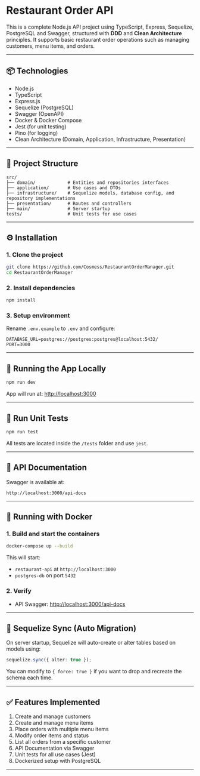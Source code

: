 # Restaurant Order API

This is a complete Node.js API project using TypeScript, Express, Sequelize, PostgreSQL and Swagger, structured with **DDD** and **Clean Architecture** principles. It supports basic restaurant order operations such as managing customers, menu items, and orders.

---

## 📦 Technologies

- Node.js
- TypeScript
- Express.js
- Sequelize (PostgreSQL)
- Swagger (OpenAPI)
- Docker & Docker Compose
- Jest (for unit testing)
- Pino (for logging)
- Clean Architecture (Domain, Application, Infrastructure, Presentation)

---

## 📁 Project Structure

```
src/
├── domain/            # Entities and repositories interfaces
├── application/       # Use cases and DTOs
├── infrastructure/    # Sequelize models, database config, and repository implementations
├── presentation/      # Routes and controllers
├── main/              # Server startup
tests/                 # Unit tests for use cases
```

---

## ⚙️ Installation

### 1. Clone the project

```bash
git clone https://github.com/Cosmess/RestaurantOrderManager.git
cd RestaurantOrderManager
```

### 2. Install dependencies

```bash
npm install
```

### 3. Setup environment

Rename `.env.example` to `.env` and configure:

```env
DATABASE_URL=postgres://postgres:postgres@localhost:5432/
PORT=3000
```

---

## 🚀 Running the App Locally

```bash
npm run dev
```

App will run at: [http://localhost:3000](http://localhost:3000)

---

## 🧪 Run Unit Tests

```bash
npm run test  
```

All tests are located inside the `/tests` folder and use `jest`.

---

## 📘 API Documentation

Swagger is available at:

```
http://localhost:3000/api-docs
```

---

## 🐳 Running with Docker

### 1. Build and start the containers

```bash
docker-compose up --build
```

This will start:
- `restaurant-api` at `http://localhost:3000`
- `postgres-db` on port `5432`

### 2. Verify

- API Swagger: [http://localhost:3000/api-docs](http://localhost:3000/api-docs)

---

## 🧱 Sequelize Sync (Auto Migration)

On server startup, Sequelize will auto-create or alter tables based on models using:

```ts
sequelize.sync({ alter: true });
```

You can modify to `{ force: true }` if you want to drop and recreate the schema each time.

---

## ✅ Features Implemented

1. Create and manage customers
2. Create and manage menu items
3. Place orders with multiple menu items
4. Modify order items and status
5. List all orders from a specific customer
6. API Documentation via Swagger
7. Unit tests for all use cases (Jest)
8. Dockerized setup with PostgreSQL

---